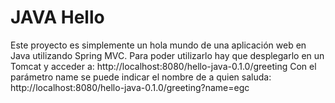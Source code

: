 JAVA Hello
==============
Este proyecto es simplemente un hola mundo de una aplicación web en Java utilizando Spring MVC.
Para poder utilizarlo hay que desplegarlo en un Tomcat y acceder a:
http://localhost:8080/hello-java-0.1.0/greeting
Con el parámetro name se puede indicar el nombre de a quien saluda:
http://localhost:8080/hello-java-0.1.0/greeting?name=egc